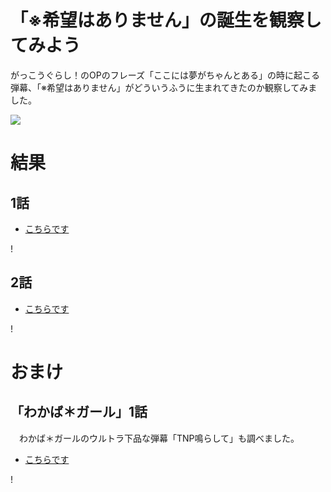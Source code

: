 # 「※希望はありません」の誕生を観察してみよう

がっこうぐらし！のOPのフレーズ「ここには夢がちゃんとある」の時に起こる弾幕、「※希望はありません」がどういうふうに生まれてきたのか観察してみました。

![](https://raw.githubusercontent.com/ledyba/gakko-analyzer/master/screenshot.png)

# 結果
## 1話

 - [こちらです](https://cdn.rawgit.com/ledyba/gakko-analyzer/master/gakko_gurashi!_1.svg)

! [](https://raw.githubusercontent.com/ledyba/gakko-analyzer/master/gakko_gurashi!_1.svg)

## 2話

 - [こちらです](https://cdn.rawgit.com/ledyba/gakko-analyzer/master/gakko_gurashi!_2.svg)

! [](https://raw.githubusercontent.com/ledyba/gakko-analyzer/master/gakko_gurashi!_2.svg)

# おまけ
## 「わかば＊ガール」1話

　わかば＊ガールのウルトラ下品な弾幕「TNP鳴らして」も調べました。

 - [こちらです](https://cdn.rawgit.com/ledyba/gakko-analyzer/master/wakaba_girs_1.svg)

! [](https://raw.githubusercontent.com/ledyba/gakko-analyzer/master/wakaba_girs_1.svg)
